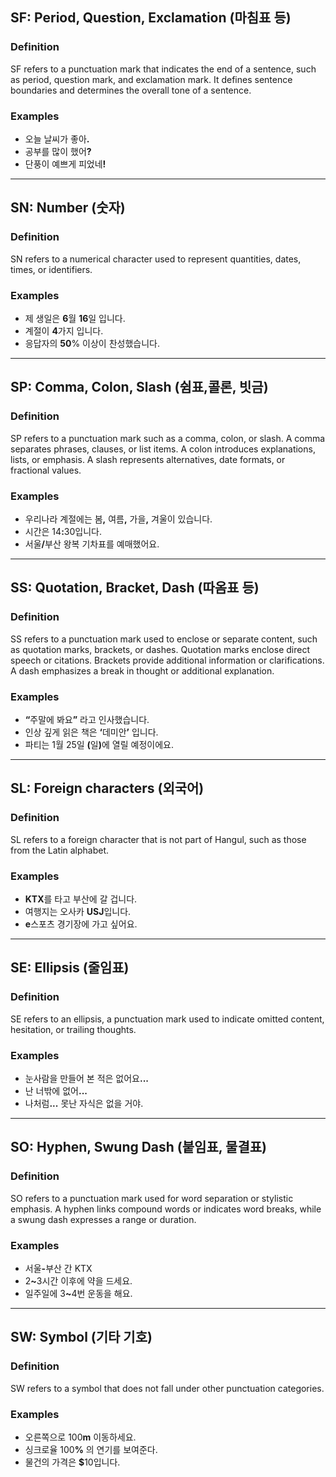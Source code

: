 ## SF: Period, Question, Exclamation (마침표 등)

### Definition
SF refers to a punctuation mark that indicates the end of a sentence, such as period, question mark, and exclamation mark. It defines sentence boundaries and determines the overall tone of a sentence.

### Examples
- 오늘 날씨가 좋아<strong>.</strong>
- 공부를 많이 했어<strong>?</strong>
- 단풍이 예쁘게 피었네<strong>!</strong>

---

## SN: Number (숫자)

### Definition
SN refers to a numerical character used to represent quantities, dates, times, or identifiers.

### Examples
- 제 생일은 <strong>6</strong>월 <strong>16</strong>일 입니다.  
- 계절이 <strong>4</strong>가지 입니다.  
- 응답자의 <strong>50</strong>% 이상이 찬성했습니다.  

---

## SP: Comma, Colon, Slash (쉼표,콜론, 빗금)

### Definition
SP refers to a punctuation mark such as a comma, colon, or slash. A comma separates phrases, clauses, or list items. A colon introduces explanations, lists, or emphasis. A slash represents alternatives, date formats, or fractional values.

### Examples
- 우리나라 계절에는 봄<strong>,</strong> 여름<strong>,</strong> 가을<strong>,</strong> 겨울이 있습니다.  
- 시간은 14<strong>:</strong>30입니다.
- 서울<strong>/</strong>부산 왕복 기차표를 예매했어요.  

---

## SS: Quotation, Bracket, Dash (따옴표 등)

### Definition
SS refers to a punctuation mark used to enclose or separate content, such as quotation marks, brackets, or dashes. Quotation marks enclose direct speech or citations. Brackets provide additional information or clarifications. A dash emphasizes a break in thought or additional explanation.

### Examples
- <strong>“</strong>주말에 봐요<strong>”</strong> 라고 인사했습니다.  
- 인상 깊게 읽은 책은 <strong>‘</strong>데미안<strong>’</strong> 입니다.
- 파티는 1월 25일 <strong>(</strong>일<strong>)</strong>에 열릴 예정이에요.  

---

## SL: Foreign characters (외국어)

### Definition
SL refers to a foreign character that is not part of Hangul, such as those from the Latin alphabet.

### Examples
- <strong>KTX</strong>를 타고 부산에 갈 겁니다.  
- 여행지는 오사카 <strong>USJ</strong>입니다.  
- <strong>e</strong>스포츠 경기장에 가고 싶어요.

---

## SE: Ellipsis (줄임표)

### Definition
SE refers to an ellipsis, a punctuation mark used to indicate omitted content, hesitation, or trailing thoughts.

### Examples
- 눈사람을 만들어 본 적은 없어요<strong>...</strong> 
- 난 너밖에 없어<strong>...</strong>  
- 나처럼<strong>...</strong> 못난 자식은 없을 거야.

---

## SO: Hyphen, Swung Dash (붙임표, 물결표)

### Definition
SO refers to a punctuation mark used for word separation or stylistic emphasis. A hyphen links compound words or indicates word breaks, while a swung dash expresses a range or duration.

### Examples
- 서울<strong>-</strong>부산 간 KTX  
- 2<strong>~</strong>3시간 이후에 약을 드세요.  
- 일주일에 3<strong>~</strong>4번 운동을 해요.  

---

## SW: Symbol (기타 기호)

### Definition
SW refers to a symbol that does not fall under other punctuation categories.

### Examples
- 오른쪽으로 100<strong>m</strong> 이동하세요.  
- 싱크로율 100<strong>%</strong> 의 연기를 보여준다.  
- 물건의 가격은 <strong>$</strong>10입니다.  
